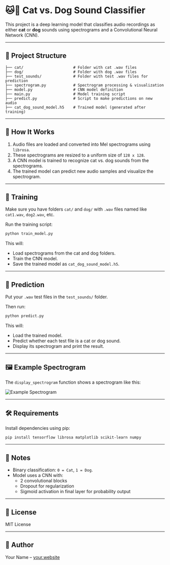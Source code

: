 # 🐱🐶 Cat vs. Dog Sound Classifier

This project is a deep learning model that classifies audio recordings as either **cat** or **dog** sounds using spectrograms and a Convolutional Neural Network (CNN).

---

## 📁 Project Structure

```
├── cat/                      # Folder with cat .wav files
├── dog/                      # Folder with dog .wav files
├── test_sounds/              # Folder with test .wav files for prediction
├── spectrogram.py            # Spectrogram processing & visualization
├── model.py                  # CNN model definition
├── main.py                   # Model training script
├── predict.py                # Script to make predictions on new audio
├── cat_dog_sound_model.h5    # Trained model (generated after training)
```

---

## 🧠 How It Works

1. Audio files are loaded and converted into Mel spectrograms using `librosa`.
2. These spectrograms are resized to a uniform size of `128 x 128`.
3. A CNN model is trained to recognize cat vs. dog sounds from the spectrograms.
4. The trained model can predict new audio samples and visualize the spectrogram.

---

## 🚀 Training

Make sure you have folders `cat/` and `dog/` with `.wav` files named like `cat1.wav`, `dog2.wav`, etc.

Run the training script:

```bash
python train_model.py
```

This will:
- Load spectrograms from the cat and dog folders.
- Train the CNN model.
- Save the trained model as `cat_dog_sound_model.h5`.

---

## 🧪 Prediction

Put your `.wav` test files in the `test_sounds/` folder.

Then run:

```bash
python predict.py
```

This will:
- Load the trained model.
- Predict whether each test file is a cat or dog sound.
- Display its spectrogram and print the result.

---

## 🖼️ Example Spectrogram

The `display_spectrogram` function shows a spectrogram like this:

![Example Spectrogram](https://upload.wikimedia.org/wikipedia/commons/thumb/3/3b/Spectrogram.png/640px-Spectrogram.png)

---

## 🛠️ Requirements

Install dependencies using pip:

```bash
pip install tensorflow librosa matplotlib scikit-learn numpy
```

---

## 📌 Notes

- Binary classification: `0 = Cat`, `1 = Dog`.
- Model uses a CNN with:
  - 2 convolutional blocks
  - Dropout for regularization
  - Sigmoid activation in final layer for probability output

---

## 📄 License

MIT License

---

## 👤 Author

Your Name – [your.website](https://your.website)
